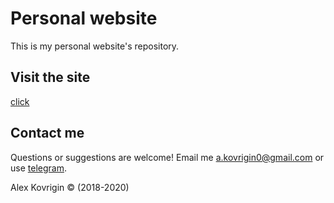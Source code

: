 # Personal website

This is my personal website's repository.

## Visit the site
[click](https://alexkovrigin.me/)

## Contact me
Questions or suggestions are welcome!
Email me a.kovrigin0@gmail.com or use [telegram](t.me/waleko).

Alex Kovrigin :copyright: (2018-2020)
